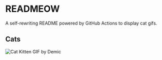# READMEOW

A self-rewriting README powered by GitHub Actions to display cat gifs.

## Cats

![Cat Kitten GIF by Demic](https://media4.giphy.com/media/3oriO0OEd9QIDdllqo/200.gif?cid=9acd02dajrb1uw6xmxxiyr58ikptbmsqswepwvnkvovyng47&ep=v1_gifs_search&rid=200.gif&ct=g)
